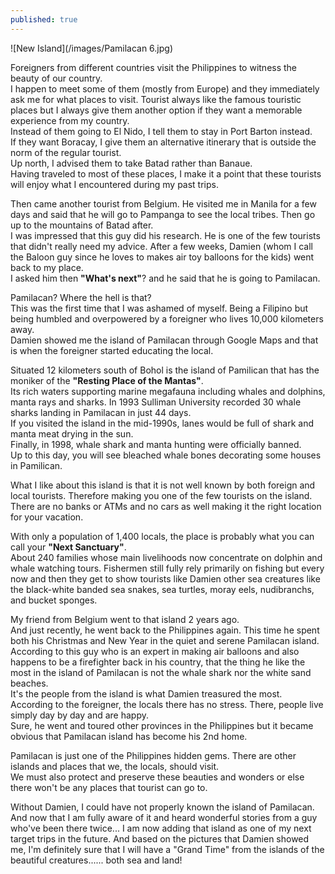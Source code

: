 ```yaml
---
published: true
---
```

![New Island](/images/Pamilacan 6.jpg)


Foreigners from different countries visit the Philippines to witness the beauty of our country.   
I happen to meet some of them (mostly from Europe) and they immediately ask me for what places to visit. 
Tourist always like the famous touristic places but I always give them another option if they want a memorable experience from my country.   
Instead of them going to El Nido, I tell them to stay in Port Barton instead.   
If they want Boracay, I give them an alternative itinerary that is outside the norm of the regular tourist.   
Up north, I advised them to take Batad rather than Banaue.   
Having traveled to most of these places, I make it a point that these tourists will enjoy what I encountered during my past trips. 

Then came another tourist from Belgium. He visited me in Manila for a few days and said that he will go to Pampanga to see the local tribes. Then go up to the mountains of Batad after.   
I was impressed that this guy did his research. He is one of the few tourists that didn't really need my advice. 
After a few weeks, Damien (whom I call the Baloon guy since he loves to makes air toy balloons for the kids) went back to my place.   
I asked him then **"What's next"**? and he said that he is going to Pamilacan.

Pamilacan? Where the hell is that?   
This was the first time that I was ashamed of myself. Being a Filipino but being humbled and overpowered by a foreigner who lives 10,000 kilometers away.   
Damien showed me the island of Pamilacan through Google Maps and that is when the foreigner started educating the local. 

Situated 12 kilometers south of Bohol is the island of Pamilican that has the moniker of the **"Resting Place of the Mantas"**.   
Its rich waters supporting marine megafauna including whales and dolphins, manta rays and sharks.
In 1993 Sulliman University recorded 30 whale sharks landing in Pamilacan in just 44 days.   
If you visited the island in the mid-1990s, lanes would be full of shark and manta meat drying in the sun.   
Finally, in 1998, whale shark and manta hunting were officially banned.   
Up to this day, you will see bleached whale bones decorating some houses in Pamilican.

What I like about this island is that it is not well known by both foreign and local tourists. Therefore making you one of the few tourists on the island. 
There are no banks or ATMs and no cars as well making it the right location for your vacation. 

With only a population of 1,400 locals, the place is probably what you can call your **"Next Sanctuary"**.  
About 240 families whose main livelihoods now concentrate on dolphin and whale watching tours. Fishermen still fully rely primarily on fishing but every now and then they get to show tourists like Damien other sea creatures like the black-white banded sea snakes, sea turtles, moray eels, nudibranchs, and bucket sponges.

My friend from Belgium went to that island 2 years ago.   
And just recently, he went back to the Philippines again. This time he spent both his Christmas and New Year in the quiet and serene Pamilacan island.   
According to this guy who is an expert in making air balloons and also happens to be a firefighter back in his country, that the thing he like the most in the island of Pamilacan is not the whale shark nor the white sand beaches.   
It's the people from the island is what Damien treasured the most. According to the foreigner, the locals there has no stress. There, people live simply day by day and are happy.   
Sure, he went and toured other provinces in the Philippines but it became obvious that Pamilacan island has become his 2nd home.

Pamilacan is just one of the Philippines hidden gems. There are other islands and places that we, the locals, should visit.   
We must also protect and preserve these beauties and wonders or else there won't be any places that tourist can go to.

Without Damien, I could have not properly known the island of Pamilacan. And now that I am fully aware of it and heard wonderful stories from a guy who've been there twice... I am now adding that island as one of my next target trips in the future. 
And based on the pictures that Damien showed me, I'm definitely sure that I will have a "Grand Time" from the islands of the beautiful creatures...... both sea and land! 